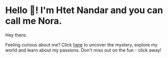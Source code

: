 # Hello 👋! I'm Htet Nandar and you can call me Nora.

Hey there. 

Feeling curious about me? Click [here](https://hndar.github.io/hndar/) to uncover the mystery, explore my world and learn about my passions. Don't miss out on the fun - click away!
